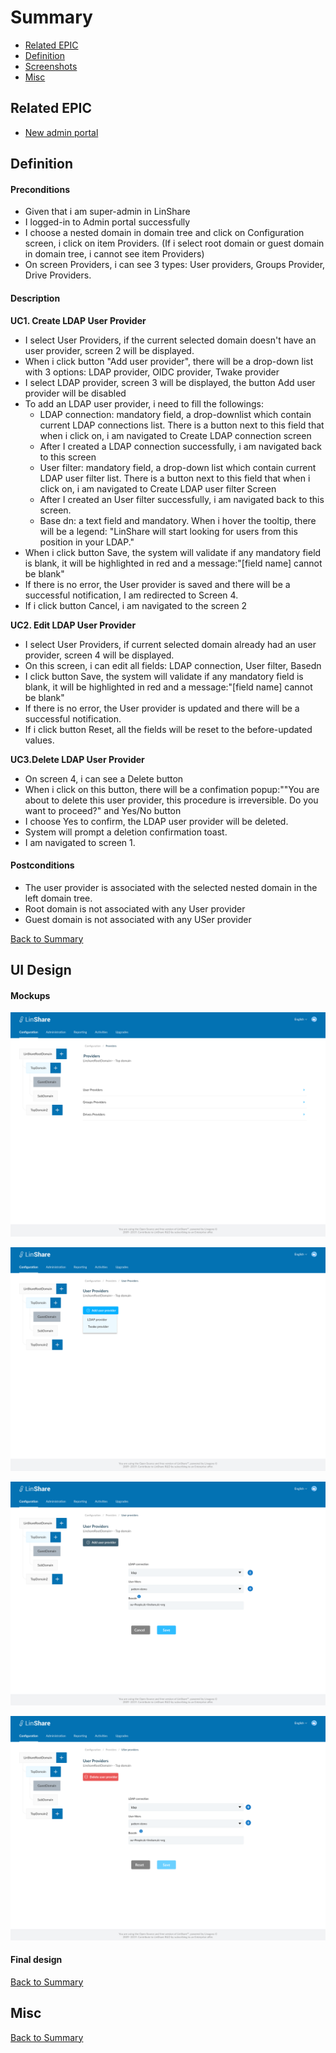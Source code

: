 # Summary

* [Related EPIC](#related-epic)
* [Definition](#definition)
* [Screenshots](#screenshots)
* [Misc](#misc)

## Related EPIC

* [New admin portal](./README.md)

## Definition

#### Preconditions

- Given that i am super-admin in LinShare 
- I logged-in to Admin portal successfully
- I choose a nested domain in domain tree and click on Configuration screen, i click on item Providers. (If i select root domain or guest domain in domain tree, i cannot see item Providers)
- On screen Providers, i can see 3 types: User providers, Groups Provider, Drive Providers. 

#### Description

**UC1. Create LDAP User Provider** 

- I select User Providers, if the current selected domain doesn't have an user provider, screen 2 will be displayed.
- When i click button "Add user provider", there will be a drop-down list with 3 options: LDAP provider, OIDC provider, Twake provider
- I select LDAP provider, screen 3 will be displayed, the button Add user provider will be disabled
- To add an LDAP user provider, i need to fill the followings:
   - LDAP connection: mandatory field, a drop-downlist which contain current LDAP connections list. There is a button next to this field that when i click on, i am navigated to Create LDAP connection screen
   - After I created a LDAP connection successfully, i am navigated back to this screen
   - User filter: mandatory field,  a drop-down list which contain current LDAP user filter list. There is a button next to this field that when i click on, i am navigated to Create LDAP user filter Screen
   - After I created an User filter successfully, i am navigated back to this screen.  
   - Base dn:  a text field and mandatory. When i hover the tooltip, there will be a legend: "LinShare will start looking for users from this position in your LDAP."
- When i click button Save, the system will validate if any mandatory field is blank, it will be highlighted in red and a message:"[field name] cannot be blank"
- If there is no error, the User provider is saved and there will be a successful notification, I am redirected to Screen 4. 
- If i click button Cancel, i am navigated to the screen 2

**UC2. Edit LDAP User Provider**

- I select User Providers, if current selected domain already had an user provider, screen 4 will be displayed.
- On this screen, i can edit all fields: LDAP connection, User filter, Basedn 
- I click button Save, the system will validate if any mandatory field is blank, it will be highlighted in red and a message:"[field name] cannot be blank"
- If there is no error, the User provider is updated and there will be a successful notification. 
- If i click button Reset, all the fields will be reset to the before-updated values.

**UC3.Delete LDAP User Provider**

- On screen 4, i can see a Delete button
- When i click on this button, there will be a confimation popup:""You are about to delete this user provider, this procedure is irreversible. Do you want to proceed?" and Yes/No button
- I choose Yes to confirm, the LDAP user provider will be deleted.
- System will prompt a deletion confirmation toast. 
- I am navigated to screen 1.

#### Postconditions

- The user provider is associated with the selected nested domain in the left domain tree. 
- Root domain is not associated with any User provider
- Guest domain is not associated with any USer provider

[Back to Summary](#summary)

## UI Design

#### Mockups

![Screen1](./mockups/24.1.png)

![Screen2](./mockups/24.2.png)

![Screen3](./mockups/24.3.png)

![Screen4](./mockups/24.4.png)

#### Final design

[Back to Summary](#summary)
## Misc

[Back to Summary](#summary)
